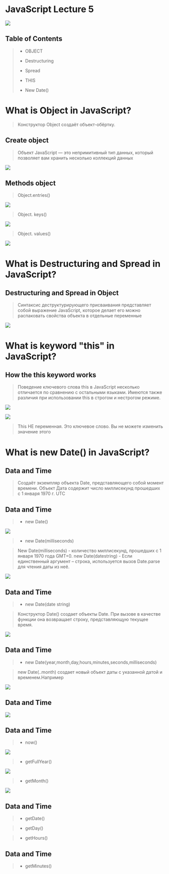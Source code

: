 # JavaScript Lecture 5

![](https://avatars.mds.yandex.net/i?id=9f7c2fb57f57220b3049505c450f653cd5c3c008-6321690-images-thumbs&n=13)

## Table of Contents

> - OBJECT
>
> - Destructuring
>
> - Spread
>
> - THIS
>
> - New Date()

# What is Object in JavaScript?

> Конструктор Object создаёт объект-обёртку.

## Create object

> Объект JavaScript — это непримитивный тип данных, который позволяет вам хранить несколько коллекций данных

![](https://avatars.mds.yandex.net/i?id=1eca27800473139d3c5d52be8462c6cf6358feff-7664089-images-thumbs&n=13)

## Methods object

> Object.entries()

![](./%D0%A1%D0%BD%D0%B8%D0%BC%D0%BE%D0%BA%20%D1%8D%D0%BA%D1%80%D0%B0%D0%BD%D0%B0%202023-03-28%20100949.png)

> Object. keys()

![](./%D0%A1%D0%BD%D0%B8%D0%BC%D0%BE%D0%BA%20%D1%8D%D0%BA%D1%80%D0%B0%D0%BD%D0%B0%202023-03-28%20101114.png)

> Object. values()

![](./%D0%A1%D0%BD%D0%B8%D0%BC%D0%BE%D0%BA%20%D1%8D%D0%BA%D1%80%D0%B0%D0%BD%D0%B0%202023-03-28%20101228.png)

# What is Destructuring and Spread in JavaScript?

## Destructuring and Spread in Object

> Синтаксис деструктурирующего присваивания представляет собой выражение JavaScript, которое делает его можно распаковать свойства объекта в отдельные переменные

![](./%D0%A1%D0%BD%D0%B8%D0%BC%D0%BE%D0%BA%20%D1%8D%D0%BA%D1%80%D0%B0%D0%BD%D0%B0%202023-03-28%20101813.png)

# What is keyword "this" in JavaScript?

## How the this keyword works

> Поведение ключевого слова this в JavaScript несколько отличается по сравнению с остальными языками. Имеются также различия при использовании this в строгом и нестрогом режиме.

![](./%D0%A1%D0%BD%D0%B8%D0%BC%D0%BE%D0%BA%20%D1%8D%D0%BA%D1%80%D0%B0%D0%BD%D0%B0%202023-03-28%20102123.png)

![](%D0%A1%D0%BD%D0%B8%D0%BC%D0%BE%D0%BA%20%D1%8D%D0%BA%D1%80%D0%B0%D0%BD%D0%B0%202023-03-28%20102220.png)

> This НЕ переменная. Это ключевое слово. Вы не можете изменить значение этого

# What is new Date() in JavaScript?

## Data and Time

> Создаёт экземпляр объекта Date, представляющего собой момент времени. Объект Дата содержит число миллисекунд прошедших с 1 января 1970 г. UTC

## Data and Time

> - new Date()

![](%D0%A1%D0%BD%D0%B8%D0%BC%D0%BE%D0%BA%20%D1%8D%D0%BA%D1%80%D0%B0%D0%BD%D0%B0%202023-03-28%20102916.png)

> - new Date(milliseconds)

> New Date(milliseconds) - количество миллисекунд, прошедших с 1 января 1970 года GMT+0. new Date(datestring) - Если единственный аргумент – строка, используется вызов Date.parse для чтения даты из неё.

![](%D0%A1%D0%BD%D0%B8%D0%BC%D0%BE%D0%BA%20%D1%8D%D0%BA%D1%80%D0%B0%D0%BD%D0%B0%202023-03-28%20103441.png)

## Data and Time

> - new Date(date string)

> Конструктор Date() создает объекты Date. При вызове в качестве функции она возвращает строку, представляющую текущее время.

![](%D0%A1%D0%BD%D0%B8%D0%BC%D0%BE%D0%BA%20%D1%8D%D0%BA%D1%80%D0%B0%D0%BD%D0%B0%202023-03-28%20103934.png)

## Data and Time

> - new Date(year,month,day,hours,minutes,seconds,milliseconds)

> new Date(..month) создает новый объект даты с указанной датой и временем.Например

![](%D0%A1%D0%BD%D0%B8%D0%BC%D0%BE%D0%BA%20%D1%8D%D0%BA%D1%80%D0%B0%D0%BD%D0%B0%202023-03-28%20104942.png)

## Data and Time

![](%D0%A1%D0%BD%D0%B8%D0%BC%D0%BE%D0%BA%20%D1%8D%D0%BA%D1%80%D0%B0%D0%BD%D0%B0%202023-03-28%20105133.png)

## Data and Time

> - now()

![](%D0%A1%D0%BD%D0%B8%D0%BC%D0%BE%D0%BA%20%D1%8D%D0%BA%D1%80%D0%B0%D0%BD%D0%B0%202023-03-28%20110047.png)

> - getFullYear()

![](%D0%A1%D0%BD%D0%B8%D0%BC%D0%BE%D0%BA%20%D1%8D%D0%BA%D1%80%D0%B0%D0%BD%D0%B0%202023-03-28%20105657.png)

> - getMonth()

![](%D0%A1%D0%BD%D0%B8%D0%BC%D0%BE%D0%BA%20%D1%8D%D0%BA%D1%80%D0%B0%D0%BD%D0%B0%202023-03-28%20110300.png)

## Data and Time

> - getDate()

> - getDay()

> - getHours()

## Data and Time

> - getMinutes()
